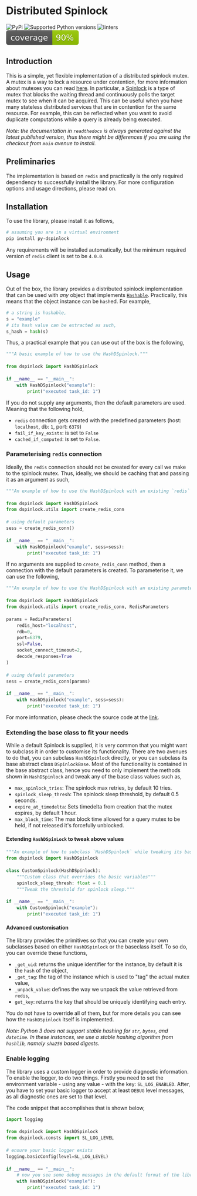 # Distributed Spinlock

![PyPi](https://img.shields.io/pypi/v/py-dspinlock?style=round-square)
![Supported Python versions](https://img.shields.io/pypi/pyversions/py-dspinlock?style=round-square)
![linters](https://github.com/andylamp/py-dspinlock/actions/workflows/lint.yml/badge.svg)
![coverage](../coverage.svg)

## Introduction

This is a simple, yet flexible implementation of a distributed spinlock mutex. A mutex is a way to lock a resource
under contention, for more information about mutexes you can read [here][3]. In particular, a [Spinlock][4] is a type
of mutex that blocks the waiting thread and continuously polls the target mutex to see when it can be acquired. This
can be useful when you have many stateless distributed services that are in contention for the same resource. For
example, this can be reflected when you want to avoid duplicate computations while a query is already being executed.

*Note: the documentation in `readthedocs` is always generated against the latest published version, thus there might
be differences if you are using the checkout from `main` avenue to install.*

## Preliminaries

The implementation is based on `redis` and practically is the only required dependency to successfully install the
library. For more configuration options and usage directions, please read on.

## Installation

To use the library, please install it as follows,

```bash
# assuming you are in a virtual environment
pip install py-dspinlock
```

Any requirements will be installed automatically, but the minimum required version of `redis` client is set to
be `4.0.0`.

## Usage

Out of the box, the library provides a distributed spinlock implementation that can be used with _any_ object that
implements [`Hashable`][1]. Practically, this means that the object instance can be `hash`ed. For example,

```python
# a string is hashable,
s = "example"
# its hash value can be extracted as such,
s_hash = hash(s)
```

Thus, a practical example that you can use out of the box is the following,

```python
"""A basic example of how to use the HashDSpinlock."""

from dspinlock import HashDSpinlock

if __name__ == "__main__":
    with HashDSpinlock("example"):
        print("executed task_id: 1")
```

If you do not supply any arguments, then the default parameters are used. Meaning that the following hold,

- `redis` connection gets created with the predefined parameters (host: `localhost`, db: `1`, port: `6379`)
- `fail_if_key_exists`: is set to `False`
- `cached_if_computed`: is set to `False`.

### Parameterising `redis` connection

Ideally, the `redis` connection should not be created for every call we make to the spinlock mutex. Thus, ideally,
we should be caching that and passing it as an argument as such,

```python
"""An example of how to use the HashDSpinlock with an existing `redis` connection."""

from dspinlock import HashDSpinlock
from dspinlock.utils import create_redis_conn

# using default parameters
sess = create_redis_conn()

if __name__ == "__main__":
    with HashDSpinlock("example", sess=sess):
        print("executed task_id: 1")
```

If no arguments are supplied to `create_redis_conn` method, then a connection with the default parameters is created.
To parameterise it, we can use the following,

```python
"""An example of how to use the HashDSpinlock with an existing parameterised `redis` connection."""

from dspinlock import HashDSpinlock
from dspinlock.utils import create_redis_conn, RedisParameters

params = RedisParameters(
    redis_host="localhost",
    rdb=0,
    port=6379,
    ssl=False,
    socket_connect_timeout=2,
    decode_responses=True
)

# using default parameters
sess = create_redis_conn(params)

if __name__ == "__main__":
    with HashDSpinlock("example", sess=sess):
        print("executed task_id: 1")
```

For more information, please check the source code at the [link][2].

### Extending the base class to fit your needs

While a default Spinlock is supplied, it is very common that you might want to subclass it in order to customise
its functionality. There are two avenues to do that, you can subclass `HashDSpinlock` directly, or you can
subclass its base abstract class `DSpinlockBase`. Most of the functionality is contained in the base abstract class,
hence you need to only implement the methods shown in `HashDSpinlock` and tweak any of the base class values such as,

- `max_spinlock_tries`: The spinlock max retries, by default 10 tries.
- `spinlock_sleep_thresh`: The spinlock sleep threshold, by default 0.5 seconds.
- `expire_at_timedelta`: Sets timedelta from creation that the mutex expires, by default 1 hour.
- `max_block_time`: The max block time allowed for a query mutex to be held, if not released it's forcefully unblocked.

#### Extending `HashDSpinLock` to tweak above values

```python
"""An example of how to subclass `HashDSpinlock` while tweaking its base attributes."""
from dspinlock import HashDSpinlock

class CustomSpinlock(HashDSpinlock):
    """Custom class that overrides the basic variables"""
    spinlock_sleep_thresh: float = 0.1
    """Tweak the threshold for spinlock sleep."""

if __name__ == "__main__":
    with CustomSpinlock("example"):
        print("executed task_id: 1")
```

#### Advanced customisation

The library provides the primitives so that you can create your own subclasses based on either `HashDSpinlock` or the
baseclass itself. To so do, you can override these functions,

- `_get_uid`: returns the unique identifier for the instance, by default it is the `hash` of the object,
- `_get_tag`: the tag of the instance which is used to "tag" the actual mutex value,
- `_unpack_value`: defines the way we unpack the value retrieved from `redis`,
- `get_key`: returns the key that should be uniquely identifying each entry.

You do not have to override all of them, but for more details you can see how the `HashDSpinlock` itself is
implemented.

*Note: Python 3 does not support stable hashing for `str`, `bytes`, and `datetime`. In these instances, we use a stable
hashing algorithm from `hashlib`, namely `sha256` based digests.*

### Enable logging

The library uses a custom logger in order to provide diagnostic information. To enable the logger, to do two things.
Firstly you need to set the environment variable - using any value - with the key: `SL_LOG_ENABLED`. After, you have
to set your basic logger to accept at least `DEBUG` level messages, as all diagnostic ones are set to that level.

The code snippet that accomplishes that is shown below,

```python
import logging

from dspinlock import HashDSpinlock
from dspinlock.consts import SL_LOG_LEVEL

# ensure your basic logger exists
logging.basicConfig(level=SL_LOG_LEVEL)

if __name__ == "__main__":
    # now you see some debug messages in the default format of the library.
    with HashDSpinlock("example"):
        print("executed task_id: 1")
```

[1]: https://docs.python.org/3/library/collections.abc.html?highlight=hashable#collections.abc.Hashable
[2]: https://github.com/andylamp/py-dspinlock/blob/main/dspinlock/utils.py
[3]: https://en.wikipedia.org/wiki/Lock_(computer_science)
[4]: https://en.wikipedia.org/wiki/Spinlock
